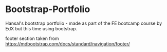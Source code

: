 # Bootstrap-Portfolio
Hansal's bootstrap portfolio - made as part of the FE bootcamp course by EdX but this time using bootstrap.


footer section taken from https://mdbootstrap.com/docs/standard/navigation/footer/